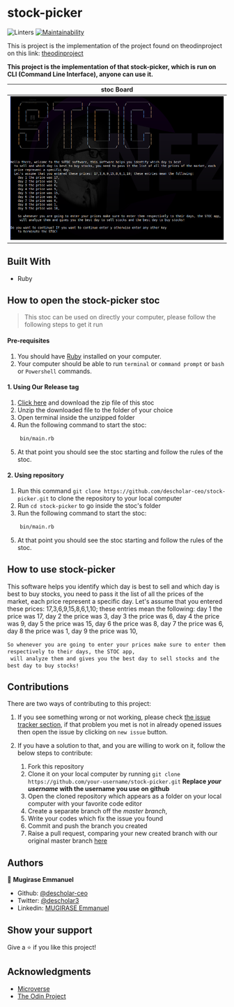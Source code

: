 # stock-picker
![Linters](https://github.com/descholar-ceo/stock-picker/workflows/Linters/badge.svg)  [![Maintainability](https://api.codeclimate.com/v1/badges/ab7367d28f41ed6f8224/maintainability)](https://codeclimate.com/github/descholar-ceo/stock-picker/maintainability)


This is project is the implementation of the project found on theodinproject on this link: [theodinproject](https://www.theodinproject.com/courses/ruby-programming/lessons/stock-picker)


**This project is the implementation of that stock-picker, which is run on CLI (Command Line Interface), anyone can use it.**

|        stoc Board          |
-----------------------------|
| ![](assets/stoc-board.png) |

## Built With
- Ruby

## How to open the stock-picker stoc
> This stoc can be used on directly your computer, please follow the following steps to get it run

#### Pre-requisites
1. You should have [Ruby](https://www.ruby-lang.org/en/) installed on your computer.
1. Your computer should be able to run `terminal` or `command prompt` or `bash` or `Powershell` commands.

#### 1. Using Our Release tag
1. [Click here](https://github.com/descholar-ceo/stock-picker/releases/tag/v1.0.b-beta) and download the zip file of this stoc
1. Unzip the downloaded file to the folder of your choice
1. Open terminal inside the unzipped folder
1. Run the following command to start the stoc:

```bash
    bin/main.rb
```
5. At that point you should see the stoc starting and follow the rules of the stoc.

#### 2. Using repository
1. Run this command `git clone https://github.com/descholar-ceo/stock-picker.git` to clone the repository to your local computer
1. Run `cd stock-picker` to go inside the stoc's folder
1. Run the following command to start the stoc:

```bash
    bin/main.rb
```
5. At that point you should see the stoc starting and follow the rules of the stoc.

## How to use stock-picker
This software helps you identify which day is best
  to sell and which day is best to buy stocks, you need to pass it the list of all the prices of the market, each
  price represent a specific day.
  Let's assume that you entered these prices: 17,3,6,9,15,8,6,1,10; these entries mean the following:
    day 1 the price was 17,
    day 2 the price was 3,
    day 3 the price was 6,
    day 4 the price was 9,
    day 5 the price was 15,
    day 6 the price was 8,
    day 7 the price was 6,
    day 8 the price was 1,
    day 9 the price was 10,

    So whenever you are going to enter your prices make sure to enter them respectively to their days, the STOC app,
     will analyze them and gives you the best day to sell stocks and the best day to buy stocks!

## Contributions

There are two ways of contributing to this project:

1.  If you see something wrong or not working, please check [the issue tracker section](https://github.com/descholar-ceo/stock-picker/issues ), if that problem you met is not in already opened issues then open the issue by clicking on `new issue` button.

2.  If you have a solution to that, and you are willing to work on it, follow the below steps to contribute:
    1.  Fork this repository
    1.  Clone it on your local computer by running `git clone https://github.com/your-username/stock-picker.git` __Replace *your username* with the username you use on github__
    1.  Open the cloned repository which appears as a folder on your local computer with your favorite code editor
    1.  Create a separate branch off the *master branch*,
    1.  Write your codes which fix the issue you found
    1.  Commit and push the branch you created
    1.  Raise a pull request, comparing your new created branch with our original master branch [here](https://github.com/descholar-ceo/stock-picker)

## Authors

👤 **Mugirase Emmanuel**

- Github: [@descholar-ceo](https://github.com/descholar-ceo)
- Twitter: [@descholar3](https://twitter.com/descholar3)
- Linkedin: [MUGIRASE Emmanuel](https://www.linkedin.com/in/mugirase-emmanuel-a90b49143)


## Show your support

Give a ⭐️ if you like this project!

## Acknowledgments

- [Microverse](https:www.microverse.org)
- [The Odin Project](https://www.theodinproject.com/)
